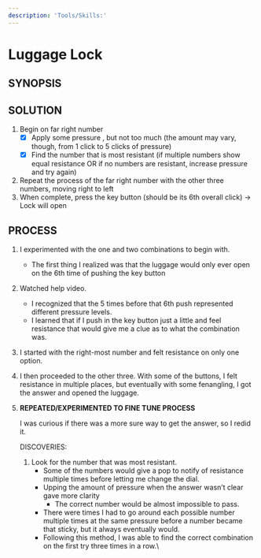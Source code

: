 ```yaml
---
description: 'Tools/Skills:'
---
```


# Luggage Lock

## SYNOPSIS

## SOLUTION

1. Begin on far right number
   * [x] Apply some pressure , but not too much (the amount may vary, though, from 1 click to 5 clicks of pressure)
   * [x] Find the number that is most resistant (if multiple numbers show equal resistance OR if no numbers are resistant, increase pressure and try again)
2. Repeat the process of the far right number with the other three numbers, moving right to left
3. When complete, press the key button (should be its 6th overall click) → Lock will open

## PROCESS

1. I experimented with the one and two combinations to begin with.&#x20;
   * The first thing I realized was that the luggage would only ever open on the 6th time of pushing the key button
2. Watched help video.
   * I recognized that the 5 times before that 6th push represented different pressure levels.&#x20;
   * I learned that if I push in the key button just a little and feel resistance that would give me a clue as to what the combination was.&#x20;
3. I started with the right-most number and felt resistance on only one option.&#x20;
4. I then proceeded to the other three. With some of the buttons, I felt resistance in multiple places, but eventually with some fenangling, I got the answer and opened the luggage.
5.  **REPEATED/EXPERIMENTED TO FINE TUNE PROCESS**

    I was curious if there was a more sure way to get the answer, so I redid it.

    DISCOVERIES:

    1. Look for the number that was most resistant.
       * Some of the numbers would give a pop to notify of resistance multiple times before letting me change the dial.&#x20;
       * Upping the amount of pressure when the answer wasn’t clear gave more clarity&#x20;
         * The correct number would be almost impossible to pass.&#x20;
       * There were times I had to go around each possible number multiple times at the same pressure before a number became that sticky, but it always eventually would.&#x20;
       * Following this method, I was able to find the correct combination on the first try three times in a row.\
